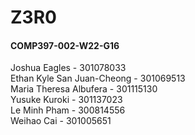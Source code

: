 # Z3R0
#### COMP397-002-W22-G16

Joshua Eagles - 301078033  
Ethan Kyle San Juan-Cheong - 301069513  
Maria Theresa Albufera - 301115130  
Yusuke Kuroki - 301137023  
Le Minh Pham - 300814556  
Weihao Cai - 301005651  

